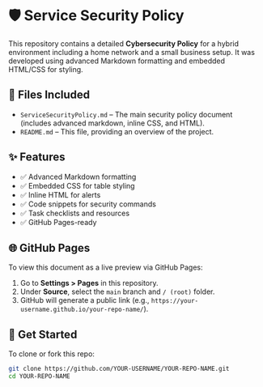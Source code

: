 # 🛡️ Service Security Policy

This repository contains a detailed **Cybersecurity Policy** for a hybrid environment including a home network and a small business setup. It was developed using advanced Markdown formatting and embedded HTML/CSS for styling.

## 📄 Files Included

- `ServiceSecurityPolicy.md` – The main security policy document (includes advanced markdown, inline CSS, and HTML).
- `README.md` – This file, providing an overview of the project.

## ✨ Features

- ✅ Advanced Markdown formatting
- ✅ Embedded CSS for table styling
- ✅ Inline HTML for alerts
- ✅ Code snippets for security commands
- ✅ Task checklists and resources
- ✅ GitHub Pages-ready

## 🌐 GitHub Pages

To view this document as a live preview via GitHub Pages:

1. Go to **Settings > Pages** in this repository.
2. Under **Source**, select the `main` branch and `/ (root)` folder.
3. GitHub will generate a public link (e.g., `https://your-username.github.io/your-repo-name/`).

## 🚀 Get Started

To clone or fork this repo:

```bash
git clone https://github.com/YOUR-USERNAME/YOUR-REPO-NAME.git
cd YOUR-REPO-NAME
